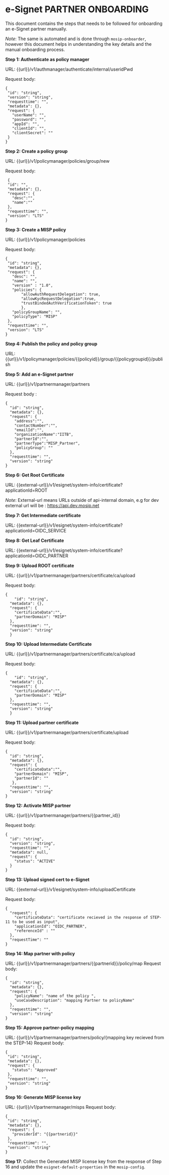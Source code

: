 # e-Signet PARTNER ONBOARDING

This document contains the steps that needs to be followed for onboarding an e-Signet partner manually.

*Note*: The same is automated and is done through `mosip-onboarder`, however this document helps in understanding the key details and the manual onboarding process.

**Step 1: Authenticate as policy manager**

URL: {{url}}/v1/authmanager/authenticate/internal/useridPwd

 Request body:
 ```
 {
  "id": "string",
  "version": "string",
  "requesttime": "",
  "metadata": {},
  "request": {
    "userName": "",
    "password": "",
    "appId": "",
    "clientId": "",
    "clientSecret": ""
  }
}
```

**Step 2: Create a policy group**

URL: {{url}}/v1/policymanager/policies/group/new
 
  Request body:
 ```
  {
  "id": "",
  "metadata": {},
  "request": {
    "desc":"",
    "name":""
  },
  "requesttime": "",
  "version": "LTS"
}
```

**Step 3: Create a MISP policy**

URL: {{url}}/v1/policymanager/policies
 
 Request body:
 ```
 {
  "id": "string",
  "metadata": {},
  "request": {
    "desc": "",
    "name": "",
    "version" : "1.0",
    "policies": {
        "allowAuthRequestDelegation": true,
        "allowKycRequestDelegation":true,
        "trustBindedAuthVerificationToken": true 
        },
    "policyGroupName": "",
    "policyType": "MISP"
  },
  "requesttime": "",
  "version": "LTS"
}
```

**Step 4: Publish the policy and policy group**

URL: {{url}}/v1/policymanager/policies/{{policyid}}/group/{{policygroupid}}/publish

**Step 5: Add an e-Signet partner**

URL: {{url}}/v1/partnermanager/partners

Request body :
```
{
  "id": "string",
  "metadata": {},
  "request": {
    "address":"",
    "contactNumber":"",
    "emailId":"",
    "organizationName":"IITB",
    "partnerId":"",
    "partnerType":"MISP_Partner",
    "policyGroup": ""
  },
  "requesttime": "",
  "version": "string"
}
```

**Step 6: Get Root Certificate**

URL: {{external-url}}/v1/esignet/system-info/certificate?applicationId=ROOT

*Note*: External-url means URLs outside of api-internal domain, e.g for dev external url will be : https://api.dev.mosip.net

**Step 7: Get Intermediate certificate**

URL: {{external-url}}/v1/esignet/system-info/certificate?applicationId=OIDC_SERVICE

**Step 8: Get Leaf Certificate**

URL: {{external-url}}/v1/esignet/system-info/certificate?applicationId=OIDC_PARTNER

**Step 9: Upload ROOT certificate**

URL: {{url}}/v1/partnermanager/partners/certificate/ca/upload

Request body:
```
{
    "id": "string",
  "metadata": {},
  "request": {
    "certificateData":"",
    "partnerDomain": "MISP"
  },
  "requesttime": "",
  "version": "string"
  }
```

**Step 10: Upload Intermediate Certificate**

URL: {{url}}/v1/partnermanager/partners/certificate/ca/upload

Request body:
```
{
    "id": "string",
  "metadata": {},
  "request": {
    "certificateData":"",
    "partnerDomain": "MISP"
  },
  "requesttime": "",
  "version": "string"
  }
```

**Step 11: Upload partner certificate**

URL: {{url}}/v1/partnermanager/partners/certificate/upload

Request body:
```
{
  "id": "string",
  "metadata": {},
  "request": {
    "certificateData":"",
    "partnerDomain": "MISP",
    "partnerId": ""
   },
  "requesttime": "",
  "version": "string"
}
```

**Step 12: Activate MISP partner**

URL: {{url}}/v1/partnermanager/partners/{{partner_id}}

Request body:
```
{
  "id": "string",
  "version": "string",
  "requesttime": "",
  "metadata": null,
  "request": {
    "status": "ACTIVE"
  }
}
```

**Step 13: Upload signed cert to e-Signet**

URL: {{external-url}}/v1/esignet/system-info/uploadCertificate

Request body:
```
{
  "request": {
    "certificateData": "certificate recieved in the response of STEP-11 to be used as input",
    "applicationId": "OIDC_PARTNER",
    "referenceId" : ""
  },
  "requestTime": ""
}
```

**Step 14: Map partner with policy**

URL: {{url}}/v1/partnermanager/partners/{{partnerid}}/policy/map
Request body:
```
{
  "id": "string",
  "metadata": {},
  "request": {
    "policyName": "name of the policy ",
    "useCaseDescription": "mapping Partner to policyName"
  },
  "requesttime": "",
  "version": "string"
}
```

**Step 15: Approve partner-policy mapping**

 URL: {{url}}/v1/partnermanager/partners/policy/{mapping key recieved from the STEP-14}
 Request body:
 ```
 {
  "id": "string",
  "metadata": {},
  "request": {
    "status": "Approved"
  },
  "requesttime": "",
  "version": "string"
}
```

**Step 16: Generate MISP license key**

 URL: {{url}}/v1/partnermanager/misps
 Request body:
 ```
 {
  "id": "string",
  "metadata": {},
  "request": {
    "providerId": "{{partnerid}}"
  },
  "requesttime": "",
  "version": "string"
}
```

**Step 17**: Collect the Generated MISP license key from the response of Step 16 and update the `esignet-default-properties` in the `mosip-config`.


